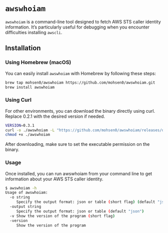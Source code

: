 # `awswhoiam`

`awswhoiam` is a command-line tool designed to fetch AWS STS caller identity information. It’s particularly useful for debugging when you encounter difficulties installing `awscli`.

## Installation

### Using Homebrew (macOS)

You can easily install `awswhoiam` with Homebrew by following these steps:

```sh
brew tap mohsen0/awswhoiam https://github.com/mohsen0/awswhoiam.git
brew install awswhoiam
```

### Using Curl

For other environments, you can download the binary directly using curl. Replace 0.2.1 with the desired version if needed.

```sh
VERSION=0.3.1
curl -o ./awswhoiam -L "https://github.com/mohsen0/awswhoiam/releases/download/v${VERSION}/awswhoiam_linux_amd64"
chmod +x ./awswhoiam
```

After downloading, make sure to set the executable permission on the binary.

### Usage

Once installed, you can run awswhoiam from your command line to get information about your AWS STS caller identity.

```sh
$ awswhoiam -h
Usage of awswhoiam:
  -o string
     Specify the output format: json or table (short flag) (default "json")
  -output string
     Specify the output format: json or table (default "json")
  -v Show the version of the program (short flag)
  -version
     Show the version of the program
```
